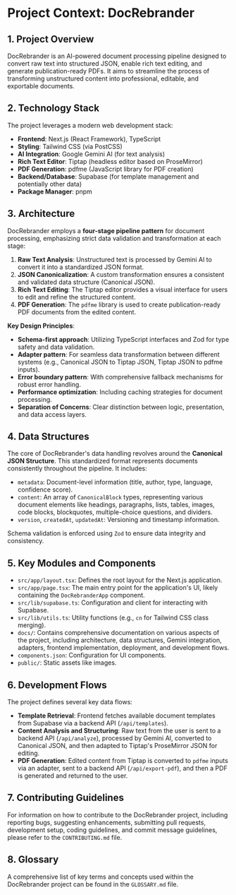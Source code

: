 # Project Context: DocRebrander

## 1. Project Overview
DocRebrander is an AI-powered document processing pipeline designed to convert raw text into structured JSON, enable rich text editing, and generate publication-ready PDFs. It aims to streamline the process of transforming unstructured content into professional, editable, and exportable documents.

## 2. Technology Stack
The project leverages a modern web development stack:
- **Frontend**: Next.js (React Framework), TypeScript
- **Styling**: Tailwind CSS (via PostCSS)
- **AI Integration**: Google Gemini AI (for text analysis)
- **Rich Text Editor**: Tiptap (headless editor based on ProseMirror)
- **PDF Generation**: pdfme (JavaScript library for PDF creation)
- **Backend/Database**: Supabase (for template management and potentially other data)
- **Package Manager**: pnpm

## 3. Architecture
DocRebrander employs a **four-stage pipeline pattern** for document processing, emphasizing strict data validation and transformation at each stage:
1.  **Raw Text Analysis**: Unstructured text is processed by Gemini AI to convert it into a standardized JSON format.
2.  **JSON Canonicalization**: A custom transformation ensures a consistent and validated data structure (Canonical JSON).
3.  **Rich Text Editing**: The Tiptap editor provides a visual interface for users to edit and refine the structured content.
4.  **PDF Generation**: The `pdfme` library is used to create publication-ready PDF documents from the edited content.

**Key Design Principles**:
-   **Schema-first approach**: Utilizing TypeScript interfaces and Zod for type safety and data validation.
-   **Adapter pattern**: For seamless data transformation between different systems (e.g., Canonical JSON to Tiptap JSON, Tiptap JSON to pdfme inputs).
-   **Error boundary pattern**: With comprehensive fallback mechanisms for robust error handling.
-   **Performance optimization**: Including caching strategies for document processing.
-   **Separation of Concerns**: Clear distinction between logic, presentation, and data access layers.

## 4. Data Structures
The core of DocRebrander's data handling revolves around the **Canonical JSON Structure**. This standardized format represents documents consistently throughout the pipeline. It includes:
-   `metadata`: Document-level information (title, author, type, language, confidence score).
-   `content`: An array of `CanonicalBlock` types, representing various document elements like headings, paragraphs, lists, tables, images, code blocks, blockquotes, multiple-choice questions, and dividers.
-   `version`, `createdAt`, `updatedAt`: Versioning and timestamp information.

Schema validation is enforced using `Zod` to ensure data integrity and consistency.

## 5. Key Modules and Components
-   `src/app/layout.tsx`: Defines the root layout for the Next.js application.
-   `src/app/page.tsx`: The main entry point for the application's UI, likely containing the `DocRebranderApp` component.
-   `src/lib/supabase.ts`: Configuration and client for interacting with Supabase.
-   `src/lib/utils.ts`: Utility functions (e.g., `cn` for Tailwind CSS class merging).
-   `docs/`: Contains comprehensive documentation on various aspects of the project, including architecture, data structures, Gemini integration, adapters, frontend implementation, deployment, and development flows.
-   `components.json`: Configuration for UI components.
-   `public/`: Static assets like images.

## 6. Development Flows
The project defines several key data flows:
-   **Template Retrieval**: Frontend fetches available document templates from Supabase via a backend API (`/api/templates`).
-   **Content Analysis and Structuring**: Raw text from the user is sent to a backend API (`/api/analyze`), processed by Gemini AI, converted to Canonical JSON, and then adapted to Tiptap's ProseMirror JSON for editing.
-   **PDF Generation**: Edited content from Tiptap is converted to `pdfme` inputs via an adapter, sent to a backend API (`/api/export-pdf`), and then a PDF is generated and returned to the user.

## 7. Contributing Guidelines
For information on how to contribute to the DocRebrander project, including reporting bugs, suggesting enhancements, submitting pull requests, development setup, coding guidelines, and commit message guidelines, please refer to the `CONTRIBUTING.md` file.

## 8. Glossary
A comprehensive list of key terms and concepts used within the DocRebrander project can be found in the `GLOSSARY.md` file.